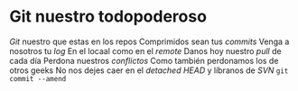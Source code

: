 # Git nuestro todopoderoso
*Git* nuestro que estas en los repos
Comprimidos sean tus *commits*
Venga a nosotros tu *log*
En el locaal como en el *remote*
Danos hoy nuestro *pull* de cada día
Perdona nuestros *conflictos*
Como también perdonamos los de otros geeks
No nos dejes caer en el *detached HEAD*
y líbranos de *SVN*
`git commit --amend`
